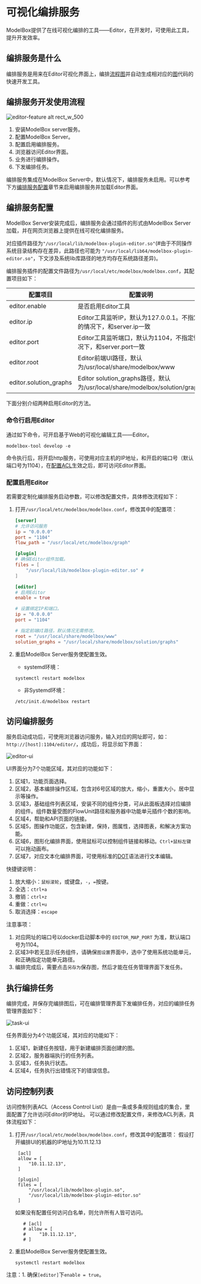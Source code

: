 # 可视化编排服务

ModelBox提供了在线可视化编排的工具——Editor，在开发时，可使用此工具，提升开发效率。

## 编排服务是什么

编排服务是用来在Editor可视化界面上，编排[流程图](../develop/flow/flow.md)并自动生成相对应的[图](../framework-conception/graph.md)代码的快速开发工具。

## 编排服务开发使用流程

![editor-feature alt rect_w_500](../assets/images/figure/server/editor-feature.png)

1. 安装ModelBox server服务。
1. 配置ModelBox Server。
1. 配置启用编排服务。
1. 浏览器访问Editor界面。
1. 业务进行编排操作。
1. 下发编排任务。

编排服务集成在ModelBox Server中，默认情况下，编排服务未启用。可以参考下方[编排服务配置](../server/editor.md#编排服务配置)章节来启用编排服务并加载Editor界面。

## 编排服务配置

ModelBox Server安装完成后，编排服务会通过插件的形式由ModelBox Server加载，并在网页浏览器上提供在线可视化编排服务。

对应插件路径为`"/usr/local/lib/modelbox-plugin-editor.so"`(#由于不同操作系统目录结构存在差异，此路径也可能为 `"/usr/local/lib64/modelbox-plugin-editor.so"`，下文涉及系统lib库路径的地方均存在系统路径差异)。

编排服务插件的配置文件路径为`/usr/local/etc/modelbox/modelbox.conf`，其配置项目如下：

| 配置项目               | 配置说明                                                                    |
| ---------------------- | --------------------------------------------------------------------------- |
| editor.enable          | 是否启用Editor工具                                                          |
| editor.ip              | Editor工具监听IP，默认为127.0.0.1。不指定的情况下，和server.ip一致          |
| editor.port            | Editor工具监听端口，默认为1104，不指定情况下，和server.port一致             |
| editor.root            | Editor前端UI路径，默认为/usr/local/share/modelbox/www                       |
| editor.solution_graphs | Editor solution_graphs路径，默认为/usr/local/share/modelbox/solution/graphs |

下面分别介绍两种启用Editor的方法。

### 命令行启用Editor

通过如下命令，可开启基于Web的可视化编辑工具——Editor。

```shell
modelbox-tool develop -e 
```

命令执行后，将开启http服务，可使用对应主机的IP地址，和开启的端口号（默认端口号为1104），在[配置ACL](./editor.md#访问控制列表)生效之后，即可访问Editor界面。

### 配置启用Editor

若需要定制化编排服务启动参数，可以修改配置文件，具体修改流程如下：

1. 打开`/usr/local/etc/modelbox/modelbox.conf`，修改其中的配置项：

   ```toml
   [server]
   # 允许访问服务
   ip = "0.0.0.0"
   port = "1104"
   flow_path = "/usr/local/etc/modelbox/graph"
   
   [plugin]
   # 确保Editor组件加载。
   files = [
       "/usr/local/lib/modelbox-plugin-editor.so" #
   ]
   
   [editor]
   # 启用Editor
   enable = true
   
   # 设置绑定IP和端口。
   ip = "0.0.0.0"
   port = "1104"
   
   # 指定前端UI路径，默认情况无需修改。
   root = "/usr/local/share/modelbox/www"
   solution_graphs = "/usr/local/share/modelbox/solution/graphs"
   ```

1. 重启ModelBox Server服务使配置生效。

   * systemd环境：

   ```shell
   systemctl restart modelbox
   ```

   * 非Systemd环境：

   ```shell
   /etc/init.d/modelbox restart
   ```

## 访问编排服务

服务启动成功后，可使用浏览器访问服务，输入对应的网址即可，如：`http://[host]:1104/editor/`，成功后，将显示如下界面：

![editor-ui](../assets/images/figure/server/Editor-UI.png)

UI界面分为7个功能区域，其对应的功能如下：

1. 区域1，功能页面选择。
1. 区域2，基本编排操作区域，包含对6号区域的放大，缩小，重置大小，居中显示等操作。
1. 区域3，基础组件列表区域，安装不同的组件分类，可从此面板选择对应编排的组件。组件数量受图的FlowUnit路径和服务器中功能单元插件个数的影响。
1. 区域4，帮助和API页面的链接。
1. 区域5，图操作功能区，包含新建，保持，图属性，选择图表，和解决方案功能。
1. 区域6，图形化编排界面，使用鼠标可以控制组件链接和移动。`Ctrl+鼠标左键`可以拖动画布。
1. 区域7，对应文本化编排界面，可使用标准的[DOT](https://www.graphviz.org/pdf/dotguide.pdf)语法进行文本编辑。

快捷键说明：

1. 放大缩小：`鼠标滚轮`，或键盘，`-`，`=`按键。
1. 全选：`ctrl+a`
1. 撤销：`ctrl+z`
1. 重做：`ctrl+u`
1. 取消选择：`escape`

注意事项：

1. 对应网址的端口号以docker启动脚本中的 `EDITOR_MAP_PORT` 为准，默认端口号为1104。
1. 区域3中若无显示任务组件，请确保`图设置`界面中，选中了使用系统功能单元，和正确指定功能单元路径。
1. 编排完成后，需要点击`另存为`保存图，然后才能在任务管理界面下发任务。

## 执行编排任务

编排完成，并保存完编排图后，可在编排管理界面下发编排任务，对应的编排任务管理界面如下：

![task-ui](../assets/images/figure/server/Task-UI.png)

任务界面分为4个功能区域，其对应的功能如下：

1. 区域1，新建任务按钮，用于新建编排页面创建的图。
1. 区域2，服务器端执行的任务列表。
1. 区域3，任务执行状态。
1. 区域4，任务执行出错情况下的错误信息。

## 访问控制列表

访问控制列表ACL（Access Control List）是由一条或多条规则组成的集合，里面配置了允许访问Editor的IP地址。
可以通过修改配置文件，来修改ACL列表，具体流程如下：

1. 打开`/usr/local/etc/modelbox/modelbox.conf`，修改其中的配置项：
   假设打开编排UI的机器的IP地址为10.11.12.13

   ```shell
    [acl]
    allow = [
        "10.11.12.13",
    ]
   
    [plugin]
    files = [
        "/usr/local/lib/modelbox-plugin.so",
        "/usr/local/lib/modelbox-plugin-editor.so"
    ]
   ```

    如果没有配置任何访问白名单，则允许所有人皆可访问。

    ```shell
       # [acl]
       # allow = [
       #     "10.11.12.13",
       # ]
    ```

1. 重启ModelBox Server服务使配置生效。

   ```shell
   systemctl restart modelbox
   ```

注意：1. 确保`[editor]`下`enable = true`。
